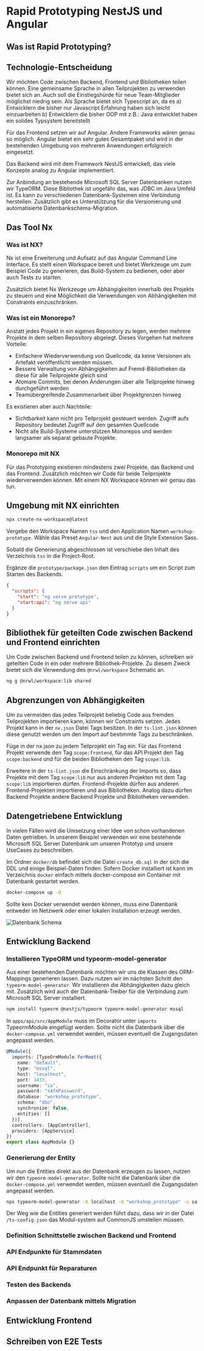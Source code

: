 # Rapid Prototyping NestJS und Angular

## Was ist Rapid Prototyping?

## Technologie-Entscheidung

Wir möchten Code zwischen Backend, Frontend und Bibliotheken teilen können.
Eine gemeinsame Sprache in allen Teilprojekten zu verwenden bietet sich an.
Auch soll die Einstiegshürde für neue Team-Mitglieder möglichst niedrig sein.
Als Sprache bietet sich Typescript an, da es
a) Entwicklern die bisher nur Javascript Erfahrung haben sich leicht einzuarbeiten
b) Entwicklern die bisher OOP mit z.B.: Java entwicklet haben ein solides Typsystem bereitstellt

Für das Frontend setzen wir auf Angular. Andere Frameworks wären genau so möglich.
Angular bietet ein sehr gutes Gesamtpaket und wird in der bestehenden Umgebung
von mehreren Anwendungen erfolgreich eingesetzt.

Das Backend wird mit dem Framework NestJS entwickelt, das viele Konzepte analog
zu Angular implementiert.

Zur Anbindung an bestehende Microsoft SQL Server Datenbanken nutzen wir TypeORM.
Diese Bibliothek ist ungefähr das, was JDBC im Java Umfeld ist. Es kann zu
verschiedenen Datenbank-Systemen eine Verbindung herstellen. Zusätzlich gibt
es Unterstützung für die Versionierung und automatisierte Datenbankschema-Migration.

## Das Tool Nx

### Was ist NX?

Nx ist eine Erweiterung und Aufsatz auf das Angular Command Line Interface.
Es stellt einen Workspace bereit und bietet Werkzeuge um zum Beispiel Code zu generieren,
das Build-System zu bedienen, oder aber auch Tests zu starten.

Zusätzlich bietet Nx Werkzeuge um Abhängigkeiten innerhalb des Projekts zu steuern
und eine Möglichkeit die Verwendungen von Abhängigkeiten mit Constraints einzuschränken.

### Was ist ein Monorepo?

Anstatt jedes Projekt in ein eigenes Repository zu legen, werden mehrere Projekte in
dem selben Repository abgelegt. Dieses Vorgehen hat mehrere Vorteile:

- Einfachere Wiederverwendung von Quellcode, da keine Versionen als Artefakt veröffentlicht werden müssen.
- Bessere Verwaltung von Abhängigkeiten auf Fremd-Bibliotheken da diese für alle Teilprojekte gleich sind
- Atomare Commits, bei denen Änderungen über alle Teilprojekte hinweg durchgeführt werden
- Teamübergreifende Zusammenarbeit über Projektgrenzen hinweg

Es existieren aber auch Nachteile:

- Sichtbarkeit kann nicht pro Teilprojekt gesteuert werden. Zugriff aufs Repository bedeutet Zugriff auf den gesamten Quellcode
- Nicht alle Build-Systeme unterstützen Monorepos und werden langsamer als separat gebaute Projekte.

### Monorepo mit NX

Für das Prototyping existieren mindestens zwei Projekte, das Backend und das Frontend. Zusätzlich
möchten wir Code für beide Teilprojekte wiederverwenden können. Mit einem NX Workspace können wir
genau das tun.

## Umgebung mit NX einrichten

```bash
npx create-nx-workspace@latest
```

Vergebe den Workspace Namen `tss` und den Application Namen `workshop-prototype`. Wähle das Preset
`Angular-Nest` aus und die Style Extension Sass.

Sobald die Generierung abgeschlossen ist verschiebe den Inhalt des Verzeichnis `tss` in die Project-Root.

Ergänze die `prototype/package.json` den Eintrag `scripts` um ein Script zum Starten des Backends.

```json
{
  "scripts": {
    "start": "ng serve prototype",
    "start:api": "ng serve api"
  }
}
```

## Bibliothek für geteilten Code zwischen Backend und Frontend einrichten

Um Code zwischen Backend und Frontend teilen zu können, schreiben wir geteilten Code
in ein oder mehrere Bibliothek-Projekte. Zu diesem Zweck bietet sich die Verwendung
des `@nrwl/workspace` Schematic an.

```bash
ng g @nrwl/workspace:lib shared
```

## Abgrenzungen von Abhängigkeiten

Um zu vermeiden das jedes Teilprojekt beliebig Code aus fremden Teilprojekten importieren kann,
können wir Constraints setzen. Jedes Projekt kann in der `nx.json` Datei Tags besitzen. In 
der `ts-lint.json` können diese genutzt werden um den Import auf bestimmte Tags zu beschränken.

Füge in der nx.json zu jedem Teilprojekt ein Tag ein. Für das Frontend Projekt verwende den Tag
`scope:frontend`, für das API Projekt den Tag `scope:backend` und für die beiden Bibliotheken
den Tag `scope:lib`.

Erweitere in der `ts-lint.json` die Einschränkung der Imports so, dass Projekte mit dem Tag `scope:lib`
nur aus anderen Projekten mit dem Tag `scope:lib` importieren dürfen. Frontend-Projekte dürfen aus
anderen Frontend-Projekten importieren und aus Bibliotheken. Analog dazu dürfen Backend Projekte andere
Backend Projekte und Bibliotheken verwenden.


## Datengetriebene Entwicklung

In vielen Fällen wird die Umsetzung einer Idee von schon vorhandenen Daten getrieben. In unserem
Beispiel verwenden wir eine bestehende Microsoft SQL Server Datenbank um unseren Prototyp und unsere
UseCases zu beschreiben.

Im Ordner `docker/db` befindet sich die Datei `create_db.sql` in der sich die DDL und einige
Beispiel-Daten finden. Sofern Docker installiert ist kann im Verzeichnis `docker` einfach
mittels docker-compose ein Container mit Datenbank gestartet werden.

```bash
docker-compose up -d
```

Sollte kein Docker verwendet werden können, muss eine Datenbank entweder im Netzwerk oder einer
lokalen Installation erzeugt werden.

![Datenbank Schema](schema.png)

## Entwicklung Backend

### Installieren TypeORM und typeorm-model-generator

Aus einer bestehenden Datenbank möchten wir uns die Klassen des ORM-Mappings generieren lassen.
Dazu nutzen wir im nächsten Schritt den `typeorm-model-generator`. Wir installieren die 
Abhängigkeiten dazu gleich mit. Zusätzlich wird auch der Datenbank-Treiber für die Verbindung
zum Microsoft SQL Server installiert.

```bash
npm install typeorm @nestjs/typeorm typeorm-model-generator mssql
```

In `apps/api/src/AppModule` muss im Decorator unter `imports` TypeormModule eingefügt werden.
Sollte nicht die Datenbank über die `docker-compose.yml` verwendet werden, müssen eventuell 
die Zugangsdaten angepasst werden.

```typescript
@Module({
  imports: [TypeOrmModule.forRoot({
    name: "default",
    type: "mssql",
    host: "localhost",
    port: 1433,
    username: "sa",
    password: "s4fePassword",
    database: "workshop_prototype",
    schema: "dbo",
    synchronize: false,
    entities: []
  })],
  controllers: [AppController],
  providers: [AppService]
})
export class AppModule {}
```


### Generierung der Entity

Um nun die Entities direkt aus der Datenbank erzeugen zu lassen, nutzen wir den 
`typeorm-model-generator`. Sollte nicht die Datenbank über die `docker-compose.yml`
verwendet werden, müssen eventuell die Zugangsdaten angepasst werden.

```bash
npx typeorm-model-generator -h localhost -d "workshop_prototype" -u sa -x s4fePassword -e mssql -o ./apps/api/src
```

Der Weg wie die Entities generiert werden führt dazu, dass wir in der Datei `/ts-config.json`
das Modul-system auf CommonJS umstellen müssen.

### Definition Schnittstelle zwischen Backend und Frontend

### API Endpunkte für Stammdaten

### API Endpunkt für Reparaturen

### Testen des Backends

### Anpassen der Datenbank mittels Migration

## Entwicklung Frontend

## Schreiben von E2E Tests


